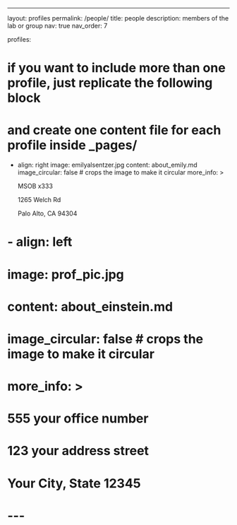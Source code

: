 ---
layout: profiles
permalink: /people/
title: people
description: members of the lab or group
nav: true
nav_order: 7

profiles:
  # if you want to include more than one profile, just replicate the following block
  # and create one content file for each profile inside _pages/
  - align: right
    image: emilyalsentzer.jpg
    content: about_emily.md
    image_circular: false # crops the image to make it circular
    more_info: >
      <p>MSOB x333</p>
      <p>1265 Welch Rd</p>
      <p>Palo Alto, CA 94304</p>
#   - align: left
#     image: prof_pic.jpg
#     content: about_einstein.md
#     image_circular: false # crops the image to make it circular
#     more_info: >
#       <p>555 your office number</p>
#       <p>123 your address street</p>
#       <p>Your City, State 12345</p>
# ---
